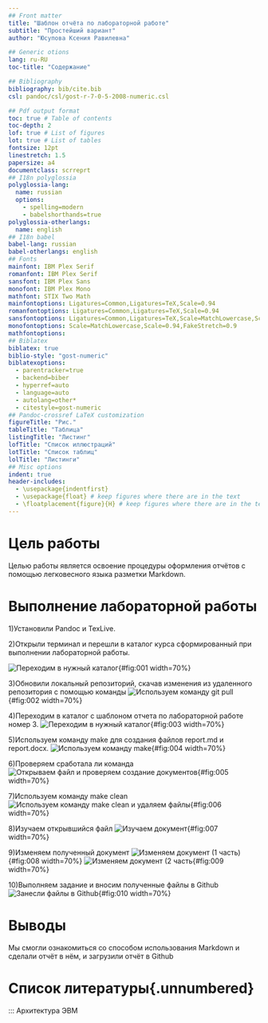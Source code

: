 ```yaml
---
## Front matter
title: "Шаблон отчёта по лабораторной работе"
subtitle: "Простейший вариант"
author: "Юсупова Ксения Равилевна"

## Generic otions
lang: ru-RU
toc-title: "Содержание"

## Bibliography
bibliography: bib/cite.bib
csl: pandoc/csl/gost-r-7-0-5-2008-numeric.csl

## Pdf output format
toc: true # Table of contents
toc-depth: 2
lof: true # List of figures
lot: true # List of tables
fontsize: 12pt
linestretch: 1.5
papersize: a4
documentclass: scrreprt
## I18n polyglossia
polyglossia-lang:
  name: russian
  options:
	- spelling=modern
	- babelshorthands=true
polyglossia-otherlangs:
  name: english
## I18n babel
babel-lang: russian
babel-otherlangs: english
## Fonts
mainfont: IBM Plex Serif
romanfont: IBM Plex Serif
sansfont: IBM Plex Sans
monofont: IBM Plex Mono
mathfont: STIX Two Math
mainfontoptions: Ligatures=Common,Ligatures=TeX,Scale=0.94
romanfontoptions: Ligatures=Common,Ligatures=TeX,Scale=0.94
sansfontoptions: Ligatures=Common,Ligatures=TeX,Scale=MatchLowercase,Scale=0.94
monofontoptions: Scale=MatchLowercase,Scale=0.94,FakeStretch=0.9
mathfontoptions:
## Biblatex
biblatex: true
biblio-style: "gost-numeric"
biblatexoptions:
  - parentracker=true
  - backend=biber
  - hyperref=auto
  - language=auto
  - autolang=other*
  - citestyle=gost-numeric
## Pandoc-crossref LaTeX customization
figureTitle: "Рис."
tableTitle: "Таблица"
listingTitle: "Листинг"
lofTitle: "Список иллюстраций"
lotTitle: "Список таблиц"
lolTitle: "Листинги"
## Misc options
indent: true
header-includes:
  - \usepackage{indentfirst}
  - \usepackage{float} # keep figures where there are in the text
  - \floatplacement{figure}{H} # keep figures where there are in the text
---
```


# Цель работы

Целью работы является освоение процедуры оформления отчётов с помощью легковесного языка разметки Markdown.


# Выполнение лабораторной работы

1)Установили Pandoc и TexLive.

2)Открыли терминал и перешли в каталог курса сформированный при выполнении лабораторной работы.

![Переходим в нужный каталог](/home/ksyusha/Изображения/photo_2024-10-13_22-18-05.jpg){#fig:001 width=70%}

3)Обновили локальный репозиторий, скачав изменения из удаленного репозитория с помощью команды
![Используем команду git pull](/home/ksyusha/Изображения/photo_2024-10-13_22-18-10.jpg){#fig:002 width=70%}

4)Переходим в каталог с шаблоном отчета по лабораторной работе номер 3.
![Переходим в нужный каталог](/home/ksyusha/Изображения/photo_2024-10-13_22-18-15.jpg){#fig:003 width=70%}

5)Используем команду make для создания файлов report.md и report.docx.
![Используем команду make](/home/ksyusha/Изображения/photo_2024-10-13_22-18-20.jpg){#fig:004 width=70%}

6)Проверяем сработала ли команда
![Открываем файл и проверяем создание документов](/home/ksyusha/Изображения/photo_2024-10-13_22-18-25.jpg){#fig:005 width=70%}

7)Используем команду make clean
![Используем команду make clean и удаляем файлы](/home/ksyusha/Изображения/photo_2024-10-13_22-18-29.jpg){#fig:006 width=70%}

8)Изучаем открывшийся файл
![Изучаем документ](/home/ksyusha/Изображения/photo_2024-10-13_22-18-34.jpg){#fig:007 width=70%}

9)Изменяем полученный документ
![Изменяем документ (1 часть)](/home/ksyusha/Изображения/photo_2024-10-13_22-18-39.jpg){#fig:008 width=70%}
![Изменяем документ (2 часть](/home/ksyusha/Изображения/photo_2024-10-13_22-19-28.jpg){#fig:009 width=70%}

10)Выполняем задание и вносим полученные файлы в Github
![Занесли файлы в Github](/home/ksyusha/Изображения/photo_2024-10-13_22-19-36.jpg){#fig:010 width=70%}
# Выводы

Мы смогли ознакомиться со способом использования Markdown и сделали отчёт в нём, и загрузили отчёт в Github

# Список литературы{.unnumbered}

::: Архитектура ЭВМ

